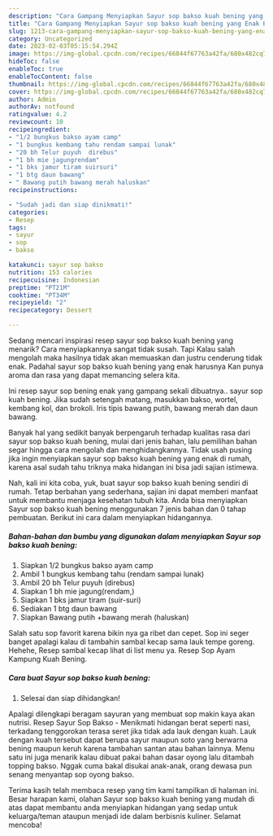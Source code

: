 ```yaml
---
description: "Cara Gampang Menyiapkan Sayur sop bakso kuah bening yang Enak Banget, Buat Buka Puasa Menggugah Selera"
title: "Cara Gampang Menyiapkan Sayur sop bakso kuah bening yang Enak Banget, Buat Buka Puasa Menggugah Selera"
slug: 1213-cara-gampang-menyiapkan-sayur-sop-bakso-kuah-bening-yang-enak-banget-buat-buka-puasa-menggugah-selera
category: Uncategorized
date: 2023-02-03T05:15:54.294Z
image: https://img-global.cpcdn.com/recipes/66844f67763a42fa/680x482cq70/sayur-sop-bakso-kuah-bening-foto-resep-utama.jpg
hideToc: false
enableToc: true
enableTocContent: false
thumbnail: https://img-global.cpcdn.com/recipes/66844f67763a42fa/680x482cq70/sayur-sop-bakso-kuah-bening-foto-resep-utama.jpg
cover: https://img-global.cpcdn.com/recipes/66844f67763a42fa/680x482cq70/sayur-sop-bakso-kuah-bening-foto-resep-utama.jpg
author: Admin
authorAv: notfound
ratingvalue: 4.2
reviewcount: 10
recipeingredient:
- "1/2 bungkus bakso ayam camp"
- "1 bungkus kembang tahu rendam sampai lunak"
- "20 bh Telur puyuh  direbus"
- "1 bh mie jagungrendam"
- "1 bks jamur tiram suirsuri"
- "1 btg daun bawang"
- " Bawang putih bawang merah haluskan"
recipeinstructions:

- "Sudah jadi dan siap dinikmati!"
categories:
- Resep
tags:
- sayur
- sop
- bakso

katakunci: sayur sop bakso 
nutrition: 153 calories
recipecuisine: Indonesian
preptime: "PT21M"
cooktime: "PT34M"
recipeyield: "2"
recipecategory: Dessert

---
```



Sedang mencari inspirasi resep sayur sop bakso kuah bening yang menarik? Cara menyiapkannya sangat tidak susah. Tapi Kalau salah mengolah maka hasilnya tidak akan memuaskan dan justru cenderung tidak enak. Padahal sayur sop bakso kuah bening yang enak harusnya Kan punya aroma dan rasa yang dapat memancing selera kita.


Ini resep sayur sop bening enak yang gampang sekali dibuatnya.. sayur sop kuah bening. Jika sudah setengah matang, masukkan bakso, wortel, kembang kol, dan brokoli. Iris tipis bawang putih, bawang merah dan daun bawang.

Banyak hal yang sedikit banyak berpengaruh terhadap kualitas rasa dari sayur sop bakso kuah bening, mulai dari jenis bahan, lalu pemilihan bahan segar hingga cara mengolah dan menghidangkannya. Tidak usah pusing jika ingin menyiapkan sayur sop bakso kuah bening yang enak di rumah, karena asal sudah tahu triknya maka hidangan ini bisa jadi sajian istimewa.


Nah, kali ini kita coba, yuk, buat sayur sop bakso kuah bening sendiri di rumah. Tetap berbahan yang sederhana, sajian ini dapat memberi manfaat untuk membantu menjaga kesehatan tubuh kita. Anda bisa menyiapkan Sayur sop bakso kuah bening menggunakan 7 jenis bahan dan 0 tahap pembuatan. Berikut ini cara dalam menyiapkan hidangannya.

<!--inarticleads1-->

##### Bahan-bahan dan bumbu yang digunakan dalam menyiapkan Sayur sop bakso kuah bening:

1. Siapkan 1/2 bungkus bakso ayam camp
1. Ambil 1 bungkus kembang tahu (rendam sampai lunak)
1. Ambil 20 bh Telur puyuh  (direbus)
1. Siapkan 1 bh mie jagung(rendam,)
1. Siapkan 1 bks jamur tiram (suir-suri)
1. Sediakan 1 btg daun bawang
1. Siapkan  Bawang putih +bawang merah (haluskan)


Salah satu sop favorit karena bikin nya ga ribet dan cepet. Sop ini seger banget apalagi kalau di tambahin sambal kecap sama lauk tempe goreng. Hehehe, Resep sambal kecap lihat di list menu ya. Resep Sop Ayam Kampung Kuah Bening. 

<!--inarticleads2-->

##### Cara buat Sayur sop bakso kuah bening:


1. Selesai dan siap dihidangkan!

Apalagi dilengkapi beragam sayuran yang membuat sop makin kaya akan nutrisi. Resep Sayur Sop Bakso - Menikmati hidangan berat seperti nasi, terkadang tenggorokan terasa seret jika tidak ada lauk dengan kuah. Lauk dengan kuah tersebut dapat berupa sayur maupun soto yang berwarna bening maupun keruh karena tambahan santan atau bahan lainnya. Menu satu ini juga menarik kalau dibuat pakai bahan dasar oyong lalu ditambah topping bakso. Nggak cuma bakal disukai anak-anak, orang dewasa pun senang menyantap sop oyong bakso. 

Terima kasih telah membaca resep yang tim kami tampilkan di halaman ini. Besar harapan kami, olahan Sayur sop bakso kuah bening yang mudah di atas dapat membantu anda menyiapkan hidangan yang sedap untuk keluarga/teman ataupun menjadi ide dalam berbisnis kuliner. Selamat mencoba!
